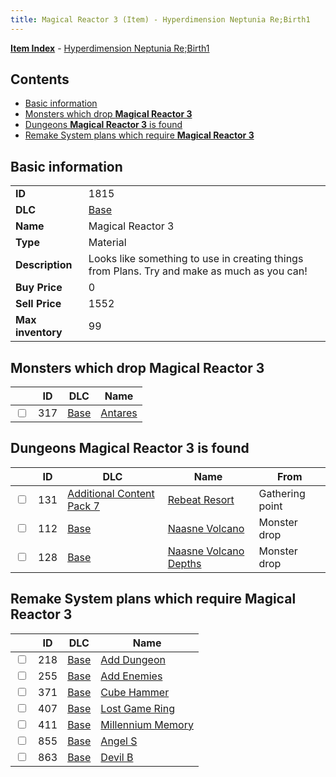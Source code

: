 ```yaml
---
title: Magical Reactor 3 (Item) - Hyperdimension Neptunia Re;Birth1
---
```


[**Item Index**](/neptunia/rb1/item/index.html) - [Hyperdimension Neptunia Re;Birth1](/neptunia/rb1)

## Contents

- [Basic information](#basic-information)
- [Monsters which drop **Magical Reactor 3**](#monsters-which-drop-magical-reactor-3)
- [Dungeons **Magical Reactor 3** is found](#dungeons-magical-reactor-3-is-found)
- [Remake System plans which require **Magical Reactor 3**](#remake-system-plans-which-require-magical-reactor-3)

## Basic information

|   |   |
| -- | -- |
| **ID** | 1815 |
| **DLC** | [Base](/neptunia/rb1/dlc/1-base.html) |
| **Name** | Magical Reactor 3 |
| **Type** | Material |
| **Description** | Looks like something to use in creating things from Plans. Try and make as much as you can! |
| **Buy Price** | 0 |
| **Sell Price** | 1552 |
| **Max inventory** | 99 |


## Monsters which drop **Magical Reactor 3**

|    | ID | DLC | Name |
| -- | -- | --- | ---- |
| <input type="checkbox" id="rb1-monster-1-317" class="trackbox" /> | 317 | [Base](/neptunia/rb1/dlc/1-base.html) | [Antares](/neptunia/rb1/monster/1-317-antares.html) |


## Dungeons **Magical Reactor 3** is found

|    | ID | DLC | Name | From |
| -- | -- | --- | ---- | ---- |
| <input type="checkbox" id="rb1-dungeon-16-131" class="trackbox" /> | 131 | [Additional Content Pack 7](/neptunia/rb1/dlc/16-pack7.html) | [Rebeat Resort](/neptunia/rb1/dungeon/16-131-rebeat-resort.html) | Gathering point |
| <input type="checkbox" id="rb1-dungeon-1-112" class="trackbox" /> | 112 | [Base](/neptunia/rb1/dlc/1-base.html) | [Naasne Volcano](/neptunia/rb1/dungeon/1-112-naasne-volcano.html) | Monster drop |
| <input type="checkbox" id="rb1-dungeon-1-128" class="trackbox" /> | 128 | [Base](/neptunia/rb1/dlc/1-base.html) | [Naasne Volcano Depths](/neptunia/rb1/dungeon/1-128-naasne-volcano-depths.html) | Monster drop |


## Remake System plans which require **Magical Reactor 3**

|    | ID | DLC | Name |
| -- | -- | --- | ---- |
| <input type="checkbox" id="rb1-quest-1-218" class="trackbox" /> | 218 | [Base](/neptunia/rb1/dlc/1-base.html) | [Add Dungeon](/neptunia/rb1/quest/1-218-add-dungeon.html) |
| <input type="checkbox" id="rb1-quest-1-255" class="trackbox" /> | 255 | [Base](/neptunia/rb1/dlc/1-base.html) | [Add Enemies](/neptunia/rb1/quest/1-255-add-enemies.html) |
| <input type="checkbox" id="rb1-quest-1-371" class="trackbox" /> | 371 | [Base](/neptunia/rb1/dlc/1-base.html) | [Cube Hammer](/neptunia/rb1/quest/1-371-cube-hammer.html) |
| <input type="checkbox" id="rb1-quest-1-407" class="trackbox" /> | 407 | [Base](/neptunia/rb1/dlc/1-base.html) | [Lost Game Ring](/neptunia/rb1/quest/1-407-lost-game-ring.html) |
| <input type="checkbox" id="rb1-quest-1-411" class="trackbox" /> | 411 | [Base](/neptunia/rb1/dlc/1-base.html) | [Millennium Memory](/neptunia/rb1/quest/1-411-millennium-memory.html) |
| <input type="checkbox" id="rb1-quest-1-855" class="trackbox" /> | 855 | [Base](/neptunia/rb1/dlc/1-base.html) | [Angel S](/neptunia/rb1/quest/1-855-angel-s.html) |
| <input type="checkbox" id="rb1-quest-1-863" class="trackbox" /> | 863 | [Base](/neptunia/rb1/dlc/1-base.html) | [Devil B](/neptunia/rb1/quest/1-863-devil-b.html) |

